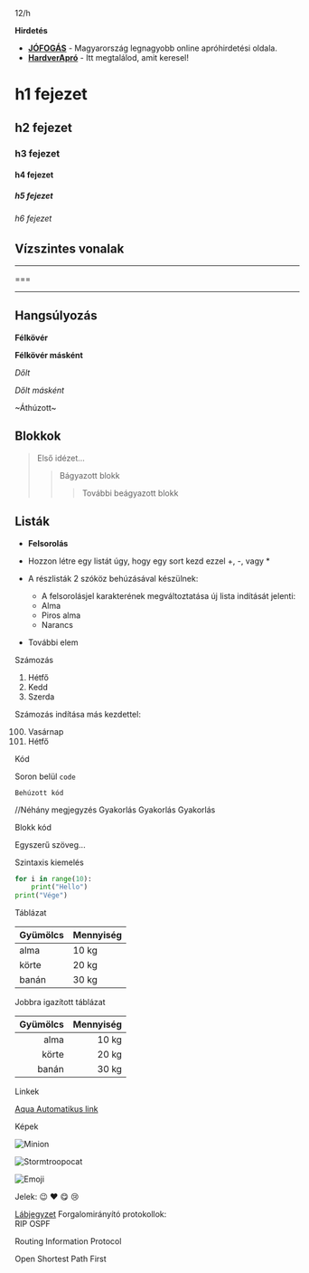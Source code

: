 12/h

**Hirdetés**

- __[JÓFOGÁS](https://jofogas.hu/)__  - Magyarország legnagyobb online apróhirdetési oldala.
- __[HardverApró](https://harverapro.hu/)__ - Itt megtalálod, amit keresel!


# h1 fejezet
## h2 fejezet
### h3 fejezet
#### h4 fejezet
##### h5 fejezet
###### h6 fejezet


## Vízszintes vonalak
---
===
___

## Hangsúlyozás

**Félkövér**

__Félkövér másként__

*Dőlt*

_Dőlt másként_

~Áthúzott~


## Blokkok


>Első idézet...
>>Bágyazott blokk
>>>További beágyazott blokk


## Listák

+ **Felsorolás**

+ Hozzon létre egy listát úgy, hogy egy sort kezd ezzel +, -, vagy *
+ A részlisták 2 szóköz behúzásával készülnek:
    - A felsorolásjel karakterének megváltoztatása új lista indítását jelenti:
    - Alma
    - Piros alma
    - Narancs
+ További elem

Számozás

1. Hétfő
2. Kedd
3. Szerda



Számozás indítása más kezdettel:

100. Vasárnap
101. Hétfő


Kód

Soron belül `code`
```
Behúzott kód
```
//Néhány megjegyzés
 Gyakorlás
 Gyakorlás
 Gyakorlás


Blokk kód


Egyszerű szöveg...


Szintaxis kiemelés

```py
for i in range(10):
    print("Hello")
print("Vége")
```

Táblázat

| Gyümölcs | Mennyiség |
| -------- |---------- |
| alma | 10 kg |
| körte | 20 kg |
| banán | 30 kg |

Jobbra igazított táblázat 

| Gyümölcs | Mennyiség |
|----------:|-----------:|
| alma | 10 kg |
| körte | 20 kg |
| banán | 30 kg |


Linkek

[Aqua Automatikus link](https://arpadszki.hu)

Képek

![Minion](https://octodex.github.com/images/minion.png)

![Stormtroopocat](https://octodex.github.com/images/stormtroopocat.jpg "The Stormtroopocat")

![Emoji](https://github.com/markdown-it/markdown-it-emoji)

Jelek: :wink: :heart: :yum: :cry:


[Lábjegyzet](https://github.com/markdown-it/markdown-it-footnote)
Forgalomirányító protokollok:  
RIP
OSPF

Routing Information Protocol

Open Shortest Path First


